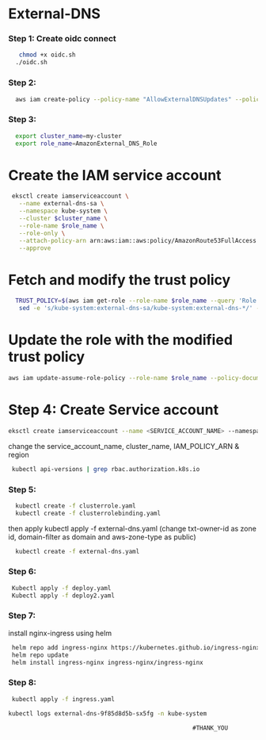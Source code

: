 # External-DNS

### Step 1: Create oidc connect 
 ```bash
    chmod +x oidc.sh
   ./oidc.sh
   ```

### Step 2: 

 ```bash
   aws iam create-policy --policy-name "AllowExternalDNSUpdates" --policy-document file://policy.json
   ```
### Step 3: 

 ```bash
   export cluster_name=my-cluster
   export role_name=AmazonExternal_DNS_Role

   ```
# Create the IAM service account

 ```bash
  eksctl create iamserviceaccount \
    --name external-dns-sa \
    --namespace kube-system \
    --cluster $cluster_name \
    --role-name $role_name \
    --role-only \
    --attach-policy-arn arn:aws:iam::aws:policy/AmazonRoute53FullAccess \
    --approve

   ```
# Fetch and modify the trust policy
 ```bash
   TRUST_POLICY=$(aws iam get-role --role-name $role_name --query 'Role.AssumeRolePolicyDocument' | \
    sed -e 's/kube-system:external-dns-sa/kube-system:external-dns-*/' -e 's/StringEquals/StringLike/')

   ```
 # Update the role with the modified trust policy
 ```bash
aws iam update-assume-role-policy --role-name $role_name --policy-document "$TRUST_POLICY"
 ```
# Step 4:  Create Service account

```bash
eksctl create iamserviceaccount --name <SERVICE_ACCOUNT_NAME> --namespace kube-system --cluster CLUSTER_NAME --attach-policy-arn <IAM_POLICY_ARN> --approve --region < >
   ```
change the service_account_name, cluster_name, IAM_POLICY_ARN & region

 ```bash
  kubectl api-versions | grep rbac.authorization.k8s.io
 ```

### Step 5: 

```bash
  kubectl create -f clusterrole.yaml
  kubectl create -f clusterrolebinding.yaml

   ```
then apply kubectl apply -f external-dns.yaml
(change txt-owner-id as zone id, domain-filter as domain and aws-zone-type as public)

```bash
  kubectl create -f external-dns.yaml 
   ```

### Step 6: 

```bash
 Kubectl apply -f deploy.yaml
 Kubectl apply -f deploy2.yaml 
   ```

### Step 7:

install nginx-ingress using helm

```bash
 helm repo add ingress-nginx https://kubernetes.github.io/ingress-nginx
 helm repo update
 helm install ingress-nginx ingress-nginx/ingress-nginx
   ```

### Step 8:

```bash
 kubectl apply -f ingress.yaml
   ```

```bash
kubectl logs external-dns-9f85d8d5b-sx5fg -n kube-system
 ```

                                                        #THANK_YOU